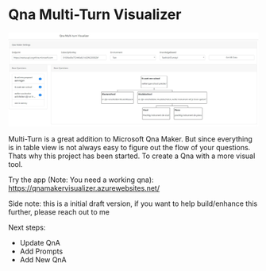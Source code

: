 ﻿# Qna Multi-Turn Visualizer
![Qna Multi Turn Visualizer Screenshot](/QnaVisualizerScreenshot.jpg?raw=true "Screenshot")

Multi-Turn is a great addition to Microsoft Qna Maker. But since everything is in table view is not always easy to figure out the flow of your questions. Thats why this project has been started. To create a Qna with a more visual tool.

Try the app (Note: You need a working qna):
https://qnamakervisualizer.azurewebsites.net/

Side note: this is a initial draft version, if you want to help build/enhance this further, please reach out to me

Next steps:
 - Update QnA
 - Add Prompts
 - Add New QnA
